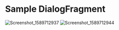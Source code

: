 # Sample DialogFragment

![Screenshot_1589712937](https://user-images.githubusercontent.com/16048679/82142642-0e6db600-9853-11ea-8a59-2d58761917ee.png)
![Screenshot_1589712944](https://user-images.githubusercontent.com/16048679/82142641-0d3c8900-9853-11ea-85b4-c4f054fc53b1.png)
